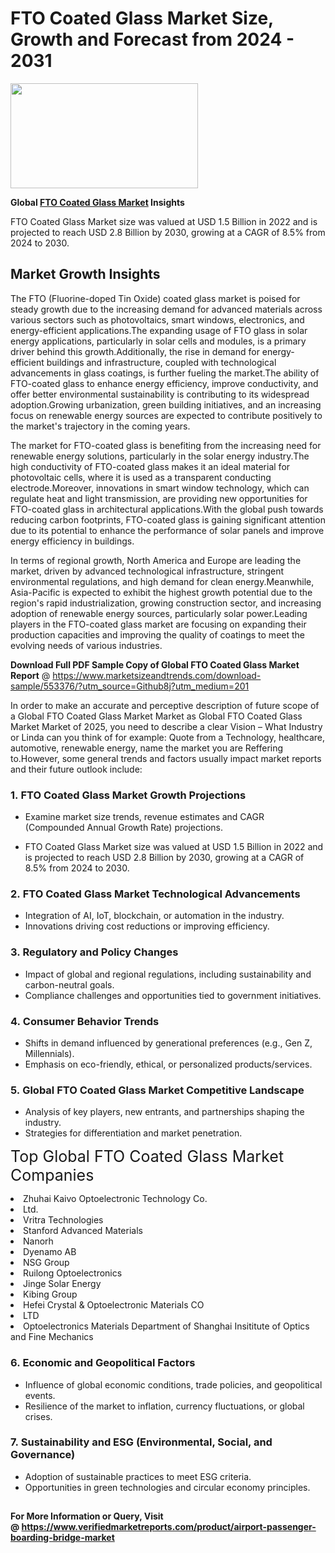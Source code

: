 <H1>FTO Coated Glass Market Size, Growth and Forecast from 2024 - 2031</H1><img class="aligncenter size-medium wp-image-584254" src="https://thirdeyenews.in/wp-content/uploads/2024/09/Global-Market-Research-300x168.jpeg" alt="" width="300" height="168" /><p><strong>Global&nbsp;<a href="https://www.marketsizeandtrends.com/download-sample/553376/?utm_source=Github8j?utm_medium=201">FTO Coated Glass Market</a> Insights</strong></p><p>FTO Coated Glass Market size was valued at USD 1.5 Billion in 2022 and is projected to reach USD 2.8 Billion by 2030, growing at a CAGR of 8.5% from 2024 to 2030.</p><p><h2>Market Growth Insights</h2> <p>The FTO (Fluorine-doped Tin Oxide) coated glass market is poised for steady growth due to the increasing demand for advanced materials across various sectors such as photovoltaics, smart windows, electronics, and energy-efficient applications.The expanding usage of FTO glass in solar energy applications, particularly in solar cells and modules, is a primary driver behind this growth.Additionally, the rise in demand for energy-efficient buildings and infrastructure, coupled with technological advancements in glass coatings, is further fueling the market.The ability of FTO-coated glass to enhance energy efficiency, improve conductivity, and offer better environmental sustainability is contributing to its widespread adoption.Growing urbanization, green building initiatives, and an increasing focus on renewable energy sources are expected to contribute positively to the market's trajectory in the coming years.</p> <p>The market for FTO-coated glass is benefiting from the increasing need for renewable energy solutions, particularly in the solar energy industry.The high conductivity of FTO-coated glass makes it an ideal material for photovoltaic cells, where it is used as a transparent conducting electrode.Moreover, innovations in smart window technology, which can regulate heat and light transmission, are providing new opportunities for FTO-coated glass in architectural applications.With the global push towards reducing carbon footprints, FTO-coated glass is gaining significant attention due to its potential to enhance the performance of solar panels and improve energy efficiency in buildings.</p> <p>In terms of regional growth, North America and Europe are leading the market, driven by advanced technological infrastructure, stringent environmental regulations, and high demand for clean energy.Meanwhile, Asia-Pacific is expected to exhibit the highest growth potential due to the region's rapid industrialization, growing construction sector, and increasing adoption of renewable energy sources, particularly solar power.Leading players in the FTO-coated glass market are focusing on expanding their production capacities and improving the quality of coatings to meet the evolving needs of various industries.</p> <p><span class=""><strong>Download Full PDF Sample Copy of Global FTO Coated Glass Market Report</strong> @ <a href="https://www.marketsizeandtrends.com/download-sample/553376/?utm_source=Github8j?utm_medium=201" target="_blank">https://www.marketsizeandtrends.com/download-sample/553376/?utm_source=Github8j?utm_medium=201</a></span></p><p>In order to make an accurate and perceptive description of future scope of a Global&nbsp;FTO Coated Glass Market Market as Global&nbsp;FTO Coated Glass Market Market of 2025, you need to describe a clear Vision &ndash; What Industry or Linda can you think of for example: Quote from a Technology, healthcare, automotive, renewable energy, name the market you are Reffering to.However, some general trends and factors usually impact market reports and their future outlook include:</p><h3>1.&nbsp;<strong>FTO Coated Glass Market Growth Projections</strong></h3><ul><li>Examine market size trends, revenue estimates and CAGR (Compounded Annual Growth Rate) projections.</li><li><p>FTO Coated Glass Market size was valued at USD 1.5 Billion in 2022 and is projected to reach USD 2.8 Billion by 2030, growing at a CAGR of 8.5% from 2024 to 2030.</p></li></ul><h3>2.&nbsp;<strong>FTO Coated Glass Market Technological Advancements</strong></h3><ul><li>Integration of AI, IoT, blockchain, or automation in the industry.</li><li>Innovations driving cost reductions or improving efficiency.</li></ul><h3>3.&nbsp;<strong>Regulatory and Policy Changes</strong></h3><ul><li>Impact of global and regional regulations, including sustainability and carbon-neutral goals.</li><li>Compliance challenges and opportunities tied to government initiatives.</li></ul><h3>4.&nbsp;<strong>Consumer Behavior Trends</strong></h3><ul><li>Shifts in demand influenced by generational preferences (e.g., Gen Z, Millennials).</li><li>Emphasis on eco-friendly, ethical, or personalized products/services.</li></ul><h3>5.&nbsp;<strong>Global FTO Coated Glass Market Competitive Landscape</strong></h3><ul><li>Analysis of key players, new entrants, and partnerships shaping the industry.</li><li>Strategies for differentiation and market penetration.</li></ul><p data-pm-slice="1 1 []"><span style="color: inherit; font-family: inherit; font-size: 25px;">Top Global FTO Coated Glass Market Companies</span></p><div class="" data-test-id=""><p><li>Zhuhai Kaivo Optoelectronic Technology Co.</li><li> Ltd.</li><li> Vritra Technologies</li><li> Stanford Advanced Materials</li><li> Nanorh</li><li> Dyenamo AB</li><li> NSG Group</li><li> Ruilong Optoelectronics</li><li> Jinge Solar Energy</li><li> Kibing Group</li><li> Hefei Crystal & Optoelectronic Materials CO</li><li> LTD</li><li> Optoelectronics Materials Department of Shanghai Insititute of Optics and Fine Mechanics</li></p></div><h3>6.&nbsp;<strong>Economic and Geopolitical Factors</strong></h3><ul><li>Influence of global economic conditions, trade policies, and geopolitical events.</li><li>Resilience of the market to inflation, currency fluctuations, or global crises.</li></ul><h3>7.&nbsp;<strong>Sustainability and ESG (Environmental, Social, and Governance)</strong></h3><ul><li>Adoption of sustainable practices to meet ESG criteria.</li><li>Opportunities in green technologies and circular economy principles.</li></ul><h2><strong style="font-size: 14px;">For More Information or Query, Visit @&nbsp;</strong><a style="background-color: #ffffff; font-size: 14px;" href="https://www.marketsizeandtrends.com/report/fto-coated-glass-market/" target="_blank">https://www.verifiedmarketreports.com/product/airport-passenger-boarding-bridge-market</a></h2>